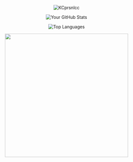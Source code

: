 <p align="center">
  <img src="https://komarev.com/ghpvc/?username=KCprsnlcc&style=flat" alt="KCprsnlcc" />
</p>
<p align="center">
  <img src="https://github-readme-stats.vercel.app/api?username=KCprsnlcc&show_icons=true&theme=radical&title_color=58A6FF&icon_color=58A6FF&bg_color=0D1117&hide_border=true" alt="Your GitHub Stats" />
</p>
<p align="center">
  <img src="https://github-readme-stats.vercel.app/api/top-langs/?username=KCprsnlcc&theme=radical&title_color=58A6FF&bg_color=0D1117&hide_border=true" alt="Top Languages" />
</p>
<div align="center">
   <img width="400" src="https://github-readme-streak-stats.herokuapp.com/?user=KCprsnlcc&hide_border=true&show_icons=true&currStreakNum=58A6FF&sideNums=58A6FF&border=1F6FEB&currStreakLabel=C3D1D9&background=0D1117&sideLabels=C3D1D9&dates=58C6FF" />
</div>
